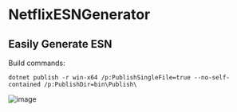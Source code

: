 # NetflixESNGenerator

Easily Generate ESN
---

Build commands:
```
dotnet publish -r win-x64 /p:PublishSingleFile=true --no-self-contained /p:PublishDir=bin\Publish\
```

![image](https://user-images.githubusercontent.com/62680932/148674042-717285c8-f148-4f89-b765-e30393b72293.png)

